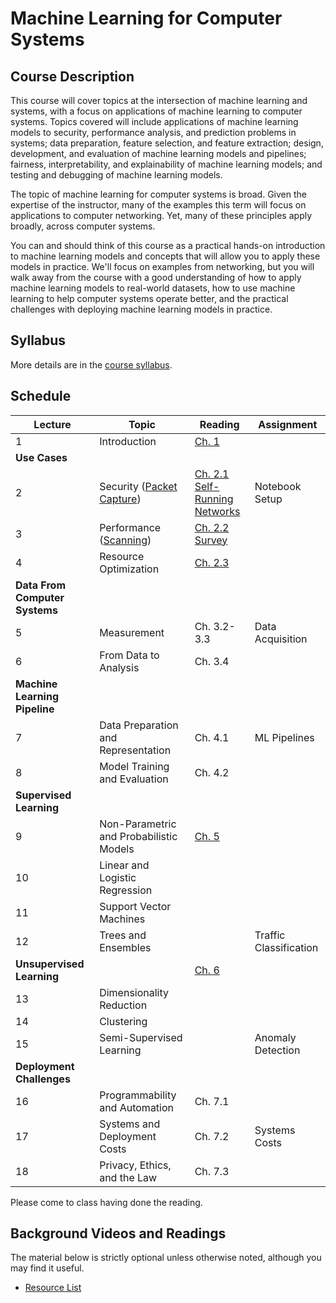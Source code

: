 # Machine Learning for Computer Systems

## Course Description

This course will cover topics at the intersection of machine learning and
systems, with a focus on applications of machine learning to computer systems.
Topics covered will include applications of machine learning models to
security, performance analysis, and prediction problems in systems; data
preparation, feature selection, and feature extraction; design, development,
and evaluation of machine learning models and pipelines; fairness,
interpretability, and explainability of machine learning models; and testing
and debugging of machine learning models.

The topic of machine learning for computer systems is broad. Given the
expertise of the instructor, many of the examples this term will focus on
applications to computer networking. Yet, many of these principles apply
broadly, across computer systems.

You can and should think of this course as a practical hands-on introduction
to machine learning models and concepts that will allow you to apply these
models in practice. We'll focus on examples from networking, but you will walk
away from the course with a good understanding of how to apply machine
learning models to real-world datasets, how to use machine learning to help
computer systems operate better, and the practical challenges with deploying
machine learning models in practice.

## Syllabus

More details are in the [course syllabus](syllabus.md).

## Schedule 

| Lecture                            | Topic                                                                      | Reading                                                                                                                                    | Assignment             |
| ---------------------------------- | -------------------------------------                                      | -----------------------------                                                                                                              | ----------             |
| 1                                  | Introduction                                                               | [Ch. 1](book/text/intro.html)                                                                                                              |                        |
| **Use Cases**                      |                                                                            |                                                                                                                                            |                        |
| 2                                  | Security ([Packet Capture](notebooks/1-Packet-Capture-Basics-Clean.html))  | [Ch. 2.1](book/text/motivation.html#applications-to-security)<br>[Self-Running Networks](https://arxiv.org/pdf/1710.11583)                 | Notebook Setup         |
| 3                                  | Performance ([Scanning](notebooks/2-Motivation-Security-Clean.html))       | [Ch. 2.2](book/text/motivation.html#applications-to-performance)<br>[Survey](https://ieeexplore.ieee.org/stamp/stamp.jsp?arnumber=8121867) |                        |
| 4                                  | Resource Optimization                                                      | [Ch. 2.3](https://noise-lab.github.io/ml-systems/book/text/motivation.html#application-service-and-device-identification)                  |                        |
| **Data From Computer Systems**     |                                                                            |                                                                                                                                            |                        |
| 5                                  | Measurement                                                                | Ch. 3.2-3.3                                                                                                                                | Data Acquisition       |
| 6                                  | From Data to Analysis                                                      | Ch. 3.4                                                                                                                                    |                        |
| **Machine Learning Pipeline**      |                                                                            |                                                                                                                                            |                        |
| 7                                  | Data Preparation and Representation                                        | Ch. 4.1                                                                                                                                    | ML Pipelines           |
| 8                                  | Model Training and Evaluation                                              | Ch. 4.2                                                                                                                                    |                        |
| **Supervised Learning**            |                                                                            |                                                                                                                                            |                        |
| 9                                  | Non-Parametric and Probabilistic Models                                    | [Ch. 5](book/text/supervised.html)                                                                                                         |                        |
| 10                                 | Linear and Logistic Regression                                             |                                                                                                                                            |                        |
| 11                                 | Support Vector Machines                                                    |                                                                                                                                            |                        |
| 12                                 | Trees and Ensembles                                                        |                                                                                                                                            | Traffic Classification |
| **Unsupervised Learning**          |                                                                            | [Ch. 6](book/text/unsupervised.html)                                                                                                       |                        |
| 13                                 | Dimensionality Reduction                                                   |                                                                                                                                            |                        |
| 14                                 | Clustering                                                                 |                                                                                                                                            |                        |
| 15                                 | Semi-Supervised Learning                                                   |                                                                                                                                            | Anomaly Detection      |
| **Deployment Challenges**          |                                                                            |                                                                                                                                            |                        |
| 16                                 | Programmability and Automation                                             | Ch. 7.1                                                                                                                                    |                        |
| 17                                 | Systems and Deployment Costs                                               | Ch. 7.2                                                                                                                                    | Systems Costs          |
| 18                                 | Privacy, Ethics, and the Law                                               | Ch. 7.3                                                                                                                                    |                        |

Please come to class having done the reading. 


## Background Videos and Readings

The material below is strictly optional unless otherwise noted, although you
may find it useful.

* [Resource List](ml.md)



